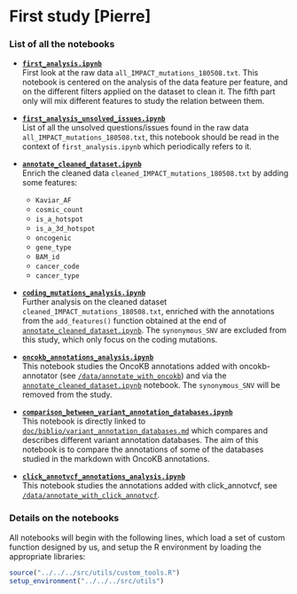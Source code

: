 # First study [Pierre] 

### List of all the notebooks

* **[`first_analysis.ipynb`](https://github.com/ElsaB/impact-annotator/blob/master/analysis/description/first_study/first_analysis.ipynb)**   
First look at the raw data `all_IMPACT_mutations_180508.txt`. This notebook is centered on the analysis of the data feature per feature, and on the different filters applied on the dataset to clean it. The fifth part only will mix different features to study the relation between them.  

* **[`first_analysis_unsolved_issues.ipynb`](https://github.com/ElsaB/impact-annotator/blob/master/analysis/description/first_study/first_analysis_unsolved_issues.ipynb)**  
List of all the unsolved questions/issues found in the raw data `all_IMPACT_mutations_180508.txt`, this notebook should be read in the context of `first_analysis.ipynb` which periodically refers to it.  

* **[`annotate_cleaned_dataset.ipynb`](https://github.com/ElsaB/impact-annotator/blob/master/analysis/description/first_study/annotate_cleaned_dataset.ipynb)**  
Enrich the cleaned data `cleaned_IMPACT_mutations_180508.txt` by adding some features:
	* `Kaviar_AF`
	* `cosmic_count`
	* `is_a_hotspot`
	* `is_a_3d_hotspot`
	* `oncogenic`
	* `gene_type`
	* `BAM_id`
	* `cancer_code`
	* `cancer_type`

* **[`coding_mutations_analysis.ipynb`](https://github.com/ElsaB/impact-annotator/blob/master/analysis/description/first_study/coding_mutations_analysis.ipynb)**  
Further analysis on the cleaned dataset `cleaned_IMPACT_mutations_180508.txt`, enriched with the annotations from the `add_features()` function obtained at the end of [`annotate_cleaned_dataset.ipynb`](https://github.com/ElsaB/impact-annotator/blob/master/analysis/description/first_study/annotate_cleaned_dataset.ipynb). The `synonymous_SNV` are excluded from this study, which only focus on the coding mutations.

* **[`oncokb_annotations_analysis.ipynb`](https://github.com/ElsaB/impact-annotator/blob/master/analysis/description/first_study/oncokb_annotations_analysis.ipynb)**  
This notebook studies the OncoKB annotations added with oncokb-annotator (see [`/data/annotate_with_oncokb`](https://github.com/ElsaB/impact-annotator/tree/master/data/annotate_with_oncokb)) and via the [`annotate_cleaned_dataset.ipynb`](https://github.com/ElsaB/impact-annotator/blob/master/analysis/description/first_study/annotate_cleaned_dataset.ipynb) notebook. The `synonymous_SNV` will be removed from the study.  

* **[`comparison_between_variant_annotation_databases.ipynb`](https://github.com/ElsaB/impact-annotator/blob/master/analysis/description/first_study/comparison_between_variant_annotation_databases.ipynb)**  
This notebook is directly linked to [`doc/biblio/variant_annotation_databases.md`](https://github.com/ElsaB/impact-annotator/blob/master/doc/biblio/variant_annotation_databases.md) which compares and describes different variant annotation databases. The aim of this notebook is to compare the annotations of some of the databases studied in the markdown with OncoKB annotations.  

* **[`click_annotvcf_annotations_analysis.ipynb`](https://github.com/ElsaB/impact-annotator/blob/master/analysis/description/first_study/click_annotvcf_annotations_analysis.ipynb)**  
This notebook studies the annotations added with click_annotvcf, see [`/data/annotate_with_click_annotvcf`](https://github.com/ElsaB/impact-annotator/tree/master/data/annotate_with_click_annotvcf).  


### Details on the notebooks
All notebooks will begin with the following lines, which load a set of custom function designed by us, and setup the R environment by loading the appropriate libraries:
```R
source("../../../src/utils/custom_tools.R")
setup_environment("../../../src/utils")
```